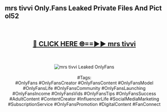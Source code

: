 <h2>mrs tivvi Only.Fans Leaked Private Files And Pict ol52</h2>
<br>
<div align="center">
<h2><a href="https://mediafiles.top/mrs_tivvi" rel="nofollow">🔴 CLICK HERE 🌐==►► mrs tivvi</a></h2>
<br>
<br>
<a href="https://mediafiles.top/mrs_tivvi" rel="nofollow" data-target="animated-image.originalLink"><img src="https://i.ibb.co.com/WyWwxjT/player-gif2.gif" alt="mrs tivvi Leaked OnlyFans" style="max-width: 100%; display: inline-block;" data-target="animated-image.originalImage"></a>
<br><br>
#Tags:
<br>
#OnlyFans #OnlyFansCreator #OnlyFansContent #OnlyFansModel #OnlyFansLife #OnlyFansCommunity #OnlyFansLaunching #OnlyFansIncome #OnlyFansVids #OnlyFansTips #OnlyFansSuccess #AdultContent #ContentCreator #InfluencerLife #SocialMediaMarketing #SubscriptionService #OnlyFansPromotion #DigitalContent #FanConnect
</div>
<br>